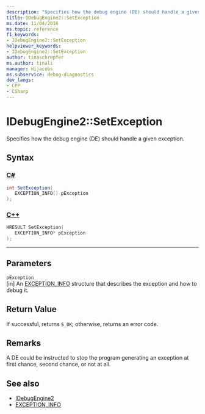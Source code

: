 ```yaml
---
description: "Specifies how the debug engine (DE) should handle a given exception."
title: IDebugEngine2::SetException
ms.date: 11/04/2016
ms.topic: reference
f1_keywords:
- IDebugEngine2::SetException
helpviewer_keywords:
- IDebugEngine2::SetException
author: tinaschrepfer
ms.author: tinali
manager: mijacobs
ms.subservice: debug-diagnostics
dev_langs:
- CPP
- CSharp
---
```

# IDebugEngine2::SetException

Specifies how the debug engine (DE) should handle a given exception.

## Syntax

### [C#](#tab/csharp)
```csharp
int SetException( 
   EXCEPTION_INFO[] pException
);
```
### [C++](#tab/cpp)
```cpp
HRESULT SetException( 
   EXCEPTION_INFO* pException
);
```
---

## Parameters
`pException`\
[in] An [EXCEPTION_INFO](../../../extensibility/debugger/reference/exception-info.md) structure that describes the exception and how to debug it.

## Return Value
 If successful, returns `S_OK`; otherwise, returns an error code.

## Remarks
 A DE could be instructed to stop the program generating an exception at first chance, second chance, or not at all.

## See also
- [IDebugEngine2](../../../extensibility/debugger/reference/idebugengine2.md)
- [EXCEPTION_INFO](../../../extensibility/debugger/reference/exception-info.md)
